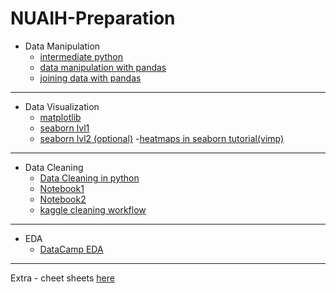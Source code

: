 # NUAIH-Preparation
- Data Manipulation
    - [intermediate python](https://www.datacamp.com/courses/intermediate-python "intermediate python")
    - [data manipulation with pandas](https://www.datacamp.com/courses/data-manipulation-with-pandas "data manipulation with pandas")
    - [joining data with pandas](https://www.datacamp.com/courses/joining-data-with-pandas "joining data with pandas")

------------

- Data Visualization
    - [matplotlib](https://www.datacamp.com/courses/introduction-to-data-visualization-with-matplotlib "matplotlib")
    - [seaborn lvl1](https://www.datacamp.com/courses/introduction-to-data-visualization-with-seaborn "seaborn lvl1")
    - [seaborn lvl2 (optional)](https://www.datacamp.com/courses/intermediate-data-visualization-with-seaborn "seaborn lvl2 (optional)")
      -[heatmaps in seaborn tutorial(vimp)](https://www.geeksforgeeks.org/seaborn-heatmap-a-comprehensive-guide/ "heatmaps in seaborn")


------------

- Data Cleaning
    - [Data Cleaning in python](https://www.geeksforgeeks.org/seaborn-heatmap-a-comprehensive-guide/ "Data Cleaning in python")
    - [Notebook1](https://www.kaggle.com/code/bandiatindra/telecom-churn-prediction/notebook "Notebook1")
    - [Notebook2](https://www.kaggle.com/code/ashishg21/data-cleaning-and-some-analysis-shoe-prices/notebook "Notebook2")
    - [kaggle cleaning workflow](https://www.kaggle.com/learn/data-cleaning "kaggle cleaning workflow")


------------

- EDA
    - [DataCamp EDA](https://app.datacamp.com/learn/courses/exploratory-data-analysis-in-python "DataCamp EDA")

------------

Extra - cheet sheets
[here](https://github.com/MohamedAlaaAli/DataScienceResources/blob/main/README.md "here")